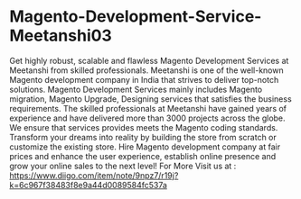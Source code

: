 # Magento-Development-Service-Meetanshi03
Get highly robust, scalable and flawless Magento Development Services at Meetanshi from skilled professionals. Meetanshi is one of the well-known Magento development company in India that strives to deliver top-notch solutions. Magento Development Services mainly includes Magento migration, Magento Upgrade, Designing services that satisfies the business requirements. The skilled professionals at Meetanshi have gained years of experience and have delivered more than 3000 projects across the globe. We ensure that services provides meets the Magento coding standards. Transform your dreams into reality by building the store from scratch or customize the existing store. Hire Magento development company at fair prices and enhance the user experience, establish online presence and grow your online sales to the next level! For More Visit us at : https://www.diigo.com/item/note/9npz7/r19j?k=6c967f38483f8e9a44d0089584fc537a
